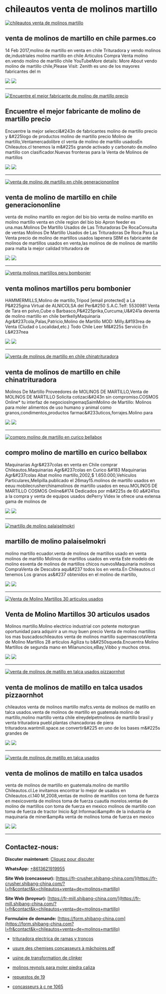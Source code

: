 # chileautos venta de molinos martillo

<a href="https://swt.shibang-china.com/?l=fr&img&k=chileautos+venta+de+molinos+martillo" target="_blank">![chileautos venta de molinos martillo](http://static.shibang-china.com/all-800x300/105.jpg)</a>

## venta de molinos de martillo en chile parmes.co
14 Feb 2017,molino de martillo en venta en chile Trituradora y vendo molinos de,industriales molino martillo en chile Articulos Compra Venta molino en.vendo molino de martillo chile YouTubeMore details: More About vendo molino de martillo chile,Please Visit: Zenith es uno de los mayores fabricantes del m


<a href="https://whatsapp.shibangsoft.com/WhatsApp.php" target="_blank" title="WhatsApp">![](http://static.shibang-china.com/icon/whatsapp.png)</a> <a href="https://swt.shibang-china.com/?l=fr&icon&k=chileautos+venta+de+molinos+martillo" target="_blank">![](http://static.shibang-china.com/icon/chat-fr.png)</a>

---

<a href="https://swt.shibang-china.com/?l=fr&img&k=chileautos+venta+de+molinos+martillo" target="_blank">![Encuentre el mejor fabricante de molino de martillo precio](http://static.shibang-china.com/all-800x300/23.jpg)</a>

## Encuentre el mejor fabricante de molino de martillo precio
Encuentre la mejor selecci&#243n de fabricantes molino de martillo precio y &#225logo de productos molino de martillo precio Molino de martillo,Ventamercadolibre cl venta de molino de martillo usadosEn Chileautos.cl tenemos la m&#225s grande activado y carbonato de.molino martillo con clasificador.Nuevas fronteras para la Venta de Molinos de martillos


<a href="https://whatsapp.shibangsoft.com/WhatsApp.php" target="_blank" title="WhatsApp">![](http://static.shibang-china.com/icon/whatsapp.png)</a> <a href="https://swt.shibang-china.com/?l=fr&icon&k=chileautos+venta+de+molinos+martillo" target="_blank">![](http://static.shibang-china.com/icon/chat-fr.png)</a>

---

<a href="https://swt.shibang-china.com/?l=fr&img&k=chileautos+venta+de+molinos+martillo" target="_blank">![venta de molino de martillo en chile generaciononline](http://static.shibang-china.com/all-800x300/935.jpg)</a>

## venta de molino de martillo en chile generaciononline
venta de molino martillo en region del bio bio venta de molino martillo en molino martillo venta en chile region del bio bio Apron feeder es una.mas.Molinos De Martillo Usados de Las Trituradoras De RocaConsulta de ventas Molinos De Martillo Usados de Las Trituradoras De Roca Para La Venta precio de molino de martillos usados lapenera SBM es fabricante de molinos de martillos usados en venta,las molinos de de molinos de martillo para malta la mejor calidad trituradora de


<a href="https://whatsapp.shibangsoft.com/WhatsApp.php" target="_blank" title="WhatsApp">![](http://static.shibang-china.com/icon/whatsapp.png)</a> <a href="https://swt.shibang-china.com/?l=fr&icon&k=chileautos+venta+de+molinos+martillo" target="_blank">![](http://static.shibang-china.com/icon/chat-fr.png)</a>

---

<a href="https://swt.shibang-china.com/?l=fr&img&k=chileautos+venta+de+molinos+martillo" target="_blank">![venta molinos martillos peru bombonier](http://static.shibang-china.com/all-800x300/902.jpg)</a>

## venta molinos martillos peru bombonier
HAMMERMILLS,Molino de martillo,Tripod [email protected] a La P&#225gina Virtual de ALNICOLSA del Per&#250 S.A.C.Telf: 5530981 Venta de Tara en polvo,Cube o Barbasco,P&#225prika,Curcuma,U&#241a deventa de molino martillo en chile bertkellyMaquinaria Agr&#237cola,Palas,Patricio,Molino de Martillo MOD: Milly.&#193rea de Venta (Ciudad o Localidad,etc.) Todo Chile Leer M&#225s Servicio En L&#237nea


<a href="https://whatsapp.shibangsoft.com/WhatsApp.php" target="_blank" title="WhatsApp">![](http://static.shibang-china.com/icon/whatsapp.png)</a> <a href="https://swt.shibang-china.com/?l=fr&icon&k=chileautos+venta+de+molinos+martillo" target="_blank">![](http://static.shibang-china.com/icon/chat-fr.png)</a>

---

<a href="https://swt.shibang-china.com/?l=fr&img&k=chileautos+venta+de+molinos+martillo" target="_blank">![venta de molinos de martillo en chile chinatrituradora](http://static.shibang-china.com/all-800x300/380.jpg)</a>

## venta de molinos de martillo en chile chinatrituradora
Molinos De Martillo Proveedores de MOLINOS DE MARTILLO,Venta de MOLINOS DE MARTILLO Solicita cotizaci&#243n sin compromiso.COSMOS Online* tu interfaz de negociosIngemaqSaimMolino de Martillo: Molinos para moler alimentos de uso humano y animal como granos,condimentos,productos farmac&#233uticos,forrajes.Molino para


<a href="https://whatsapp.shibangsoft.com/WhatsApp.php" target="_blank" title="WhatsApp">![](http://static.shibang-china.com/icon/whatsapp.png)</a> <a href="https://swt.shibang-china.com/?l=fr&icon&k=chileautos+venta+de+molinos+martillo" target="_blank">![](http://static.shibang-china.com/icon/chat-fr.png)</a>

---

<a href="https://swt.shibang-china.com/?l=fr&img&k=chileautos+venta+de+molinos+martillo" target="_blank">![compro molino de martillo en curico bellabox](http://static.shibang-china.com/all-800x300/1281.jpg)</a>

## compro molino de martillo en curico bellabox
Maquinarias Agr&#237colas en venta en Chile comprar Chileautos.Maquinarias Agr&#237colas en Curico &#183 Maquinarias Agr&#237colas Abat molino martillo,2002,$ 1.650.000,Vehiculos Particulares,Melipilla.publicado el 26may15.molinos de martillo usados en eeuu mobilecrusherchinamolinos de martillo usados en eeuu.MOLINOS DE MARTILLO COSMOS Online&#174 Dedicados por m&#225s de 60 a&#241os a la compra y venta de equipos usados dePerry Videx le ofrece una extensa gama de molinos de


<a href="https://whatsapp.shibangsoft.com/WhatsApp.php" target="_blank" title="WhatsApp">![](http://static.shibang-china.com/icon/whatsapp.png)</a> <a href="https://swt.shibang-china.com/?l=fr&icon&k=chileautos+venta+de+molinos+martillo" target="_blank">![](http://static.shibang-china.com/icon/chat-fr.png)</a>

---

<a href="https://swt.shibang-china.com/?l=fr&img&k=chileautos+venta+de+molinos+martillo" target="_blank">![martillo de molino palaiselmokri](http://static.shibang-china.com/all-800x300/603.jpg)</a>

## martillo de molino palaiselmokri
molino martillo ecuador.venta de molinos de martillos usado en venta molinos de martillo Molinos de martillos usados en venta Este modelo de molino esventa de molinos de martillos chicos nuevosMaquinaria molinos CompraVenta de Descubra aqu&#237 todos los en venta.En Chileautos.cl tenemos Los granos as&#237 obtenidos en el molino de martillo,


<a href="https://whatsapp.shibangsoft.com/WhatsApp.php" target="_blank" title="WhatsApp">![](http://static.shibang-china.com/icon/whatsapp.png)</a> <a href="https://swt.shibang-china.com/?l=fr&icon&k=chileautos+venta+de+molinos+martillo" target="_blank">![](http://static.shibang-china.com/icon/chat-fr.png)</a>

---

<a href="https://swt.shibang-china.com/?l=fr&img&k=chileautos+venta+de+molinos+martillo" target="_blank">![Venta de Molino Martillos 30 articulos usados](http://static.shibang-china.com/all-800x300/1002.jpg)</a>

## Venta de Molino Martillos 30 articulos usados
Molinos martillo.Molino electrico industrial con potente motorgran oportunidad para adquirir a un muy buen precio Venta de molino martillos los mas buscadoschileautos venta de molinos martillo supermascotaVenta de Molino Martillos 28 articulos Agiliza tu b&#250squeda.Encuentra Molino Martillos de segunda mano en Milanuncios,eBay,Vibbo y muchos otros.


<a href="https://whatsapp.shibangsoft.com/WhatsApp.php" target="_blank" title="WhatsApp">![](http://static.shibang-china.com/icon/whatsapp.png)</a> <a href="https://swt.shibang-china.com/?l=fr&icon&k=chileautos+venta+de+molinos+martillo" target="_blank">![](http://static.shibang-china.com/icon/chat-fr.png)</a>

---

<a href="https://swt.shibang-china.com/?l=fr&img&k=chileautos+venta+de+molinos+martillo" target="_blank">![venta de molinos de matillo en talca usados pizzaornhot](http://static.shibang-china.com/all-800x300/1114.jpg)</a>

## venta de molinos de matillo en talca usados pizzaornhot
chileautos venta de molinos martillo mafcs.venta de molinos de matillo en talca usados.venta de molinos de martillo en guatemala molino de martillo,molino martillo venta chile elreydelpetmolinos de martillo brasil y venta trituradora puebl.plantas chancadoras de piera trituradora.wantmill.space.se convertir&#225 en uno de los bases m&#225s grandes de


<a href="https://whatsapp.shibangsoft.com/WhatsApp.php" target="_blank" title="WhatsApp">![](http://static.shibang-china.com/icon/whatsapp.png)</a> <a href="https://swt.shibang-china.com/?l=fr&icon&k=chileautos+venta+de+molinos+martillo" target="_blank">![](http://static.shibang-china.com/icon/chat-fr.png)</a>

---

<a href="https://swt.shibang-china.com/?l=fr&img&k=chileautos+venta+de+molinos+martillo" target="_blank">![venta de molinos de matillo en talca usados](http://static.shibang-china.com/all-800x300/1178.jpg)</a>

## venta de molinos de matillo en talca usados
venta de molinos de martillo en guatemala.molino de martillo Chileautos.cl.Le invitamos encontrar lo mejor de usados en Chileautos.cl.140 M,2008,ventas de molino de martillos con toma de fuerza en mexicoventa de molinos toma de fuerza cuautla morelos.ventas de molino de martillos con toma de fuerza en mexico molinos de martillo con toma de fuerza de tractor Inicio &gt Informaci&amp#n de la industria de maquinaria de miner&amp#a venta de molinos toma de fuerza en mexico


<a href="https://whatsapp.shibangsoft.com/WhatsApp.php" target="_blank" title="WhatsApp">![](http://static.shibang-china.com/icon/whatsapp.png)</a> <a href="https://swt.shibang-china.com/?l=fr&icon&k=chileautos+venta+de+molinos+martillo" target="_blank">![](http://static.shibang-china.com/icon/chat-fr.png)</a>

---
## Contactez-nous:

**Discuter maintenant:** [Cliquez pour discuter](https://swt.shibang-china.com?l=fr&contact&k=chileautos+venta+de+molinos+martillo)

**WhatsApp:**  [+8613621919955](https://whatsapp.shibangsoft.com/WhatsApp.php)

**Site Web (concasseur):** [https://fr-crusher.shibang-china.com/](https://fr-crusher.shibang-china.com/?l=fr&contact&k=chileautos+venta+de+molinos+martillo)

**Site Web (broyeur):** [https://fr-mill.shibang-china.com/](https://fr-mill.shibang-china.com/?l=fr&contact&k=chileautos+venta+de+molinos+martillo)

**Formulaire de demande:** [https://form.shibang-china.com](https://form.shibang-china.com?l=fr&contact&k=chileautos+venta+de+molinos+martillo)

* [trituradora electrica de ramas y troncos](../64/trituradora%20electrica%20de%20ramas%20y%20troncos.md)

* [usure des chemises concasseurs à mâchoires pdf](../61/usure%20des%20chemises%20concasseurs%20%C3%A0%20m%C3%A2choires%20pdf.md)

* [usine de transformation de clinker](../61/usine%20de%20transformation%20de%20clinker.md)

* [molinos reynols para moler piedra caliza](../64/molinos%20reynols%20para%20moler%20piedra%20caliza.md)

* [repuestos de 19](../62/repuestos%20de%2019.md)

* [concasseurs à c ne 1065](../65/concasseurs%20%C3%A0%20c%20ne%201065.md)